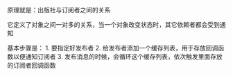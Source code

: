 ```
```
原理就是：出版社与订阅者之间的关系

它定义了对象之间一对多的关系，当一个对象改变状态时，其它依赖者都会受到通知

基本步骤是： 1. 要指定好发布者
			2. 给发布者添加一个缓存列表，用于存放回调函数以便通知订阅者
			3. 发布消息的时候，会循环这个缓存列表，依次触发里面存放的订阅者回调函数






